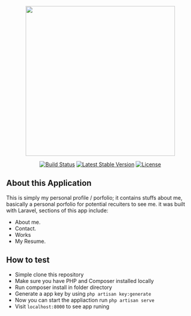 <p align="center"><img src="https://res.cloudinary.com/haazniz3y/image/upload/v1597450568/Screenshot_497_hkgurp.png" width="400"></p>

<p align="center">
<a href="https://travis-ci.org/laravel/framework"><img src="https://travis-ci.org/laravel/framework.svg" alt="Build Status"></a>
<a href="https://packagist.org/packages/laravel/framework"><img src="https://poser.pugx.org/laravel/framework/v/stable.svg" alt="Latest Stable Version"></a>
<a href="https://packagist.org/packages/laravel/framework"><img src="https://poser.pugx.org/laravel/framework/license.svg" alt="License"></a>
</p>

## About this Application

This is simply my personal profile / porfolio; it contains stuffs about me, basically a personal porfolio for potential recuiters to see me. it was built with Laravel, sections of this app include:

- About me.
- Contact.
- Works 
- My Resume.

## How to test

- Simple clone this repository
- Make sure you have PHP and Composer installed locally
- Run composer install in folder directory
- Generate a app key by using `php artisan key:generate`
- Now you can start the appliaction run `php artisan serve`
- Visit `localhost:8000` to see app runing
